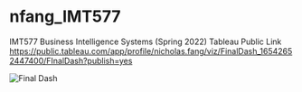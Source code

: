 # nfang_IMT577 
IMT577 Business Intelligence Systems (Spring 2022)
Tableau Public Link https://public.tableau.com/app/profile/nicholas.fang/viz/FinalDash_16542652447400/FInalDash?publish=yes

![Final Dash](https://user-images.githubusercontent.com/46512124/171877256-ca1c22ba-b4a6-475c-863e-131caafa4077.jpg)
